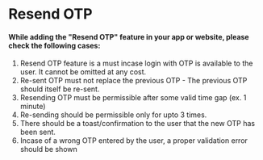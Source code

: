 # Resend OTP

#### While adding the "Resend OTP" feature in your app or website, please check the following cases:

1. Resend OTP feature is a must incase login with OTP is available to the user. It cannot be omitted at any cost.
1. Re-sent OTP must not replace the previous OTP - The previous OTP should itself be re-sent.
1. Resending OTP must be permissible after some valid time gap (ex. 1 minute)
1. Re-sending should be permissible only for upto 3 times.
1. There should be a toast/confirmation to the user that the new OTP has been sent.
1. Incase of a wrong OTP entered by the user, a proper validation error should be shown

